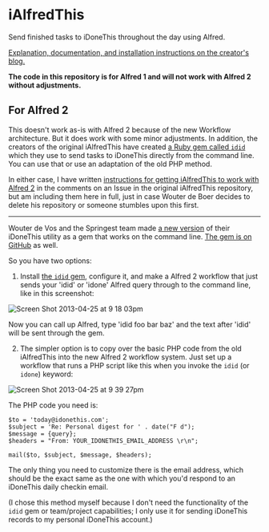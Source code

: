 # iAlfredThis

Send finished tasks to iDoneThis throughout the day using Alfred.

[Explanation, documentation, and installation instructions on the creator's blog.](http://devblog.springest.com/alfred-app-idonethis-for-logging-your-todos-gtd-style)

**The code in this repository is for Alfred 1 and will not work with Alfred 2 without adjustments.**

## For Alfred 2

This doesn't work as-is with Alfred 2 because of the new Workflow architecture. But it does work with some minor adjustments. In addition, the creators of the original iAlfredThis have created [a Ruby gem called `idid`](http://devblog.springest.com/idonethis-from-the-command-line-with-the-idid-gem) which they use to send tasks to iDoneThis directly from the command line. You can use that or use an adaptation of the old PHP method.

In either case, I have written [instructions for getting iAlfredThis to work with Alfred 2](https://github.com/wouter-de-boer/iAlfredThis/issues/3) in the comments on an Issue in the original iAlfredThis repository, but am including them here in full, just in case Wouter de Boer decides to delete his repository or someone stumbles upon this first.

---

Wouter de Vos and the Springest team made [a new version](http://devblog.springest.com/idonethis-from-the-command-line-with-the-idid-gem) of their iDoneThis utility as a gem that works on the command line. [The gem is on GitHub](https://github.com/foxycoder/idid) as well.

So you have two options:

1. Install [the `idid` gem](http://devblog.springest.com/idonethis-from-the-command-line-with-the-idid-gem), configure it, and make a Alfred 2 workflow that just sends your 'idid' or 'idone' Alfred query through to the command line, like in this screenshot:
  
  ![Screen Shot 2013-04-25 at 9 18 03pm](https://f.cloud.github.com/assets/200641/429444/5ec3dfc2-ae44-11e2-8936-248a48dd81c9.PNG)

  Now you can call up Alfred, type 'idid foo bar baz' and the text after 'idid' will be sent through the gem.

2. The simpler option is to copy over the basic PHP code from the old iAlfredThis into the new Alfred 2 workflow system. Just set up a workflow that runs a PHP script like this when you invoke the `idid` (or `idone`) keyword:
  
  ![Screen Shot 2013-04-25 at 9 39 27pm](https://f.cloud.github.com/assets/200641/429461/533914d2-ae45-11e2-82dd-45842abd95b2.PNG)

  The PHP code you need is:
  ```
  $to = 'today@idonethis.com';
  $subject = 'Re: Personal digest for ' . date("F d");
  $message = {query};
  $headers = "From: YOUR_IDONETHIS_EMAIL_ADDRESS \r\n";

  mail($to, $subject, $message, $headers);
  ```
  The only thing you need to customize there is the email address, which should be the exact same as the one with which  you'd respond to an iDoneThis daily checkin email.

  (I chose this method myself because I don't need the functionality of the `idid` gem or team/project capabilities; I only use it for sending iDoneThis records to my personal iDoneThis account.)
